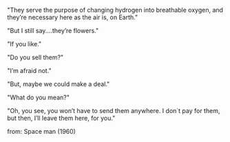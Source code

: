 "They serve the purpose of changing hydrogen into breathable oxygen, and they’re necessary here as the air is, on Earth."

"But I still say....they’re flowers."

"If you like."

"Do you sell them?"

"I’m afraid not."

"But, maybe we could make a deal."





"What do you mean?"

"Oh, you see, you won’t have to send them anywhere. I don`t pay for them, but then, I’ll leave them here, for you."


from: Space man (1960)
